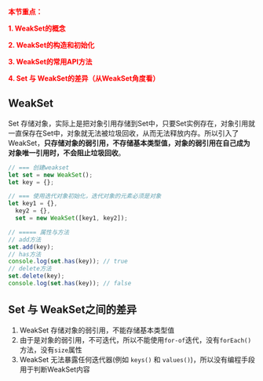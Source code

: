 <div style="color:red; font-size: 14px;font-weight: bold">
本节重点：
<p>1. WeakSet的概念</p>
<p>2. WeakSet的构造和初始化</p>
<p>3. WeakSet的常用API方法</p>
<p>4. Set 与 WeakSet的差异（从WeakSet角度看）</p>
</div>

## WeakSet
Set 存储对象，实际上是把对象引用存储到Set中，只要Set实例存在，对象引用就一直保存在Set中，对象就无法被垃圾回收，从而无法释放内存。所以引入了WeakSet，**只存储对象的弱引用，不存储基本类型值，对象的弱引用在自己成为对象唯一引用时，不会阻止垃圾回收**。

```js
// === 创建weakset
let set = new WeakSet();
let key = {};

// === 使用迭代对象初始化，迭代对象的元素必须是对象
let key1 = {},
  key2 = {},
  set = new WeakSet([key1, key2]);

// ===== 属性与方法
// add方法
set.add(key);
// has方法
console.log(set.has(key)); // true
// delete方法
set.delete(key);
console.log(set.has(key)); // false
```

## Set 与 WeakSet之间的差异
1. WeakSet 存储对象的弱引用，不能存储基本类型值
2. 由于是对象的弱引用，不可迭代，所以不能使用`for-of`迭代，没有`forEach()`方法，没有`size`属性
3. WeakSet 无法暴露任何迭代器(例如 `keys()` 和 `values()`)，所以没有编程手段用于判断WeakSet内容
